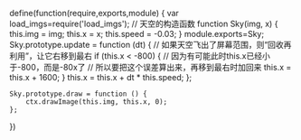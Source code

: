 define(function(require,exports,module) {
    var load_imgs=require('load_imgs');
// 天空的构造函数
    function Sky(img, x) {
        this.img = img;
        this.x = x;
        this.speed = -0.03;
    }
    module.exports=Sky;
    Sky.prototype.update = function (dt) {
        // 如果天空飞出了屏幕范围，则“回收再利用”，让它右移到最右
        if (this.x < -800) {
            // 因为有可能此时this.x已经小于-800，而是-80x了
            // 所以要把这个误差算出来，再移到最右时加回来
            this.x = this.x + 1600;
        }
        this.x = this.x + dt * this.speed;
    };

    Sky.prototype.draw = function () {
        ctx.drawImage(this.img, this.x, 0);
    };
})